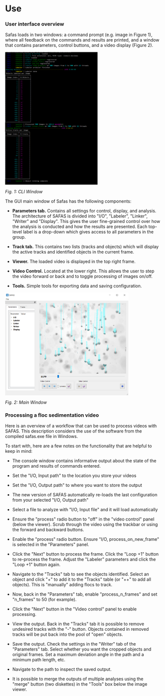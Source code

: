 # Use

### User interface overview
Safas loads in two windows: a command prompt (e.g. image in Figure 1), where all feedback on the commands and results are printed, and a window that contains parameters, control buttons, and a video display (Figure 2).

<img align="center" src="img/cli_capCapture.PNG" alt="cli-capture" width="300">

*Fig. 1: CLI Window*

The GUI main window of Safas has the following components: 

* **Parameters tab.** Contains all settings for control, display, and analysis. The architecture of SAFAS is divided into "I/O", "Labeler", "Linker", "Writer" and "Display". This gives the user fine-grained control over how the analysis is conducted and how the results are presented. Each top-level label is a drop-down which gives access to all parameters in the group.

* **Track tab.** This contains two lists (tracks and objects) which will display the active tracks and identified objects in the current frame. 

* **Viewer.** The loaded video is displayed in the top right frame. 

* **Video Control.** Located at the lower right. This allows the user to step the video forward or back and to toggle processing of images on/off. 

* **Tools.** Simple tools for exporting data and saving configuration. 


<img align="center" src="img/Capture-main.PNG" alt="viewer" width="400">

*Fig. 2: Main Window*

### Processing a floc sedimentation video
Here is an overview of a workflow that can be used to process videos with SAFAS. This description considers the use of the software from the compiled safas.exe file in Windows.

To start with, here are a few notes on the functionality that are helpful to keep in mind: 

* The console window contains informative output about the state of the program and results of commands entered.

* Set the "I/O, Input path" to the location you store your videos

* Set the "I/O, Output path" to where you want to store the output

* The new version of SAFAS automatically re-loads the last configuration from your selected "I/O, Output path"

* Select a file to analyze with "I/O, Input file" and it will load automatically 

* Ensure the "process" radio button to "off" in the "video control" panel (below the viewer). Scrub through the video using the trackbar or using the forward and backward buttons. 

* Enable the "process" radio button. Ensure "I/O, process_on_new_frame" is selected in the "Parameters" panel. 

* Click the "Next" button to process the frame. Click the "Loop +1" button to re-process the frame. Adjust the "Labeler" parameters and click the "Loop +1" button again. 

* Navigate to the "Tracks" tab to see the objects identified. Select an object and click "+" to add it to the "Tracks" table (or "++" to add all objects). This is "manually" adding flocs to track. 

* Now, back in the "Parameters" tab, enable "process_n_frames" and set "n_frames" to 50 (for example). 

* Click the "Next" button in the "Video control" panel to enable processing. 

* View the output. Back in the "Tracks" tab it is possible to remove undesired tracks with the "-" button. Objects contained in removed tracks will be put back into the pool of "open" objects. 

* Save the output. Check the settings in the "Writer" tab of the "Parameters" tab. Select whether you want the cropped objects and original frames. Set a maximum deviation angle in the path and a minimum path length, etc. 

* Navigate to the path to inspect the saved output. 

* It is possible to merge the outputs of multiple analyses using the "merge" button (two diskettes) in the "Tools" box below the image viewer. 



